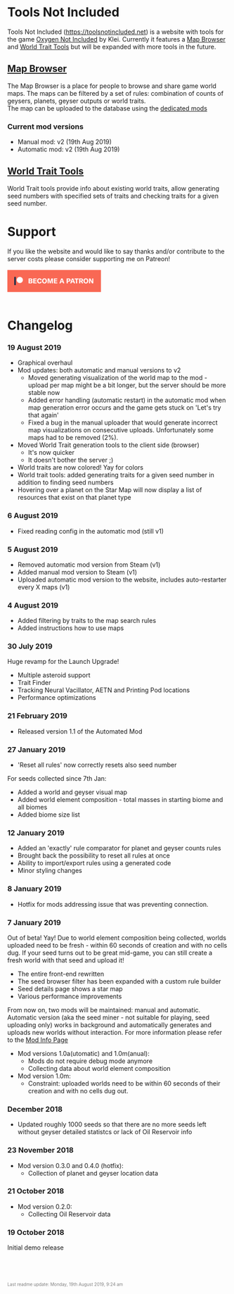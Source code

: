 <a name="tools-not-included"></a>
# Tools Not Included
Tools Not Included (https://toolsnotincluded.net) is a website with tools for the game [Oxygen Not Included](https://klei.com/games/oxygen-not-included) by Klei.
Currently it features a [Map Browser](#tools-not-included-seed-browser) and [World Trait Tools]() but will be expanded with more tools in the future.

<a name="tools-not-included-map-browser-https-toolsnotincluded-net-map-tools-map-browser"></a>
## <a href="https://toolsnotincluded.net/map-tools/map-browser">Map Browser</a>
The Map Browser is a place for people to browse and share game world maps. The maps can be filtered by a set of rules: combination of counts of geysers, planets, geyser outputs or world traits.  
The map can be uploaded to the database using the [dedicated mods](https://toolsnotincluded.net/map-tools/map-browser/contribute)

<a name="tools-not-included-map-browser-https-toolsnotincluded-net-map-tools-map-browser-current-mod-versions"></a>
### Current mod versions
* Manual mod: v2 (19th Aug 2019)
* Automatic mod: v2 (19th Aug 2019)

<a name="tools-not-included-world-trait-tools-https-toolsnotincluded-net-map-tools-world-trait-finder"></a>
## <a href="https://toolsnotincluded.net/map-tools/world-trait-finder">World Trait Tools</a>
World Trait tools provide info about existing world traits, allow generating seed numbers with specified sets of traits and checking traits for a given seed number.

<a name="support"></a>
# Support
If you like the website and would like to say thanks and/or contribute to the server costs please consider supporting me on Patreon!\
\
[![image](/.README/patreon_button.png)](https://www.patreon.com/bePatron?u=16290546)
\
\
<a name="changelog"></a>
# Changelog
<a name="changelog-august-2019"></a>
### 19 August 2019
* Graphical overhaul
* Mod updates: both automatic and manual versions to v2
  * Moved generating visualization of the world map to the mod - upload per map might be a bit longer, but the server should be more stable now
  * Added error handling (automatic restart) in the automatic mod when map generation error occurs and the game gets stuck on 'Let's try that again'
  * Fixed a bug in the manual uploader that would generate incorrect map visualizations on consecutive uploads. Unfortunately some maps had to be removed (2%).
* Moved World Trait generation tools to the client side (browser)
  * It's now quicker
  * It doesn't bother the server ;)
* World traits are now colored! Yay for colors
* World trait tools: added generating traits for a given seed number in addition to finding seed numbers 
* Hovering over a planet on the Star Map will now display a list of resources that exist on that planet type

<a name="changelog-august-2019-1"></a>
### 6 August 2019
* Fixed reading config in the automatic mod (still v1)

<a name="changelog-august-2019-2"></a>
### 5 August 2019
* Removed automatic mod version from Steam (v1)
* Added manual mod version to Steam (v1)
* Uploaded automatic mod version to the website, includes auto-restarter every X maps (v1)

<a name="changelog-august-2019-3"></a>
### 4 August 2019
* Added filtering by traits to the map search rules
* Added instructions how to use maps

<a name="changelog-july-2019"></a>
### 30 July 2019
Huge revamp for the Launch Upgrade!
* Multiple asteroid support
* Trait Finder
* Tracking Neural Vacillator, AETN and Printing Pod locations
* Performance optimizations

<a name="changelog-february-2019"></a>
### 21 February 2019
* Released version 1.1 of the Automated Mod

<a name="changelog-january-2019"></a>
### 27 January 2019
* 'Reset all rules' now correctly resets also seed number  

For seeds collected since 7th Jan:
* Added a world and geyser visual map 
* Added world element composition - total masses in starting biome and all biomes
* Added biome size list

<a name="changelog-january-2019-1"></a>
### 12 January 2019
* Added an 'exactly' rule comparator for planet and geyser counts rules
* Brought back the possibility to reset all rules at once
* Ability to import/export rules using a generated code
* Minor styling changes

<a name="changelog-january-2019-2"></a>
### 8 January 2019
* Hotfix for mods addressing issue that was preventing connection.

<a name="changelog-january-2019-3"></a>
### 7 January 2019
Out of beta! Yay! Due to world element composition being collected, worlds uploaded need to be fresh - within 60 seconds of creation and with no cells dug. If your seed turns out to be great mid-game, you can still create a fresh world with that seed and upload it!
* The entire front-end rewritten
* The seed browser filter has been expanded with a custom rule builder
* Seed details page shows a star map
* Various performance improvements

From now on, two mods will be maintained: manual and automatic. Automatic version (aka the seed miner - not suitable for playing, seed uploading only) works in background and automatically generates and uploads new worlds without interaction. For more information please refer to the [Mod Info Page](https://toolsnotincluded.net/map-tools/map-browser/contribute)
* Mod versions 1.0a(utomatic) and 1.0m(anual):
  * Mods do not require debug mode anymore
  * Collecting data about world element composition
* Mod version 1.0m:
  * Constraint: uploaded worlds need to be within 60 seconds of their creation and with no cells dug out.

<a name="changelog-december-2018"></a>
### December 2018
* Updated roughly 1000 seeds so that there are no more seeds left without geyser detailed statistcs or lack of Oil Reservoir info

<a name="changelog-november-2018"></a>
### 23 November 2018
* Mod version 0.3.0 and 0.4.0 (hotfix):
  * Collection of planet and geyser location data

<a name="changelog-october-2018"></a>
### 21 October 2018
* Mod version 0.2.0:
  * Collecting Oil Reservoir data

<a name="changelog-october-2018-1"></a>
### 19 October 2018
Initial demo release  

\
\
\
<span style="color: gray; font-size: 0.7em;">Last readme update: Monday, 19th August 2019, 9:24 am</span>